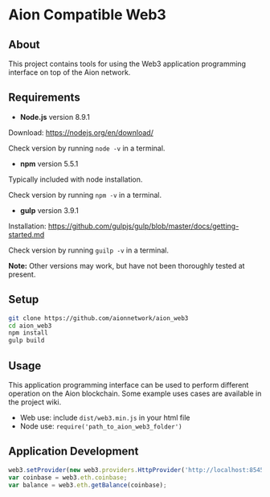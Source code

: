 # Aion Compatible Web3 

## About
This project contains tools for using the Web3 application programming interface on top of the Aion network.

## Requirements

* **Node.js** version 8.9.1

Download: https://nodejs.org/en/download/

Check version by running `node -v` in a terminal.

* **npm**  version 5.5.1

Typically included with node installation.

Check version by running `npm -v` in a terminal.

* **gulp** version 3.9.1

Installation: https://github.com/gulpjs/gulp/blob/master/docs/getting-started.md

Check version by running `guilp -v` in a terminal.

**Note:** Other versions may work, but have not been thoroughly tested at present.

## Setup

```bash
git clone https://github.com/aionnetwork/aion_web3
cd aion_web3
npm install
gulp build
```

## Usage
This application programming interface can be used to perform different operation on the Aion blockchain.
Some example uses cases are available in the project wiki.

* Web use: include `dist/web3.min.js` in your html file
* Node use: `require('path_to_aion_web3_folder')`

## Application Development
```js
web3.setProvider(new web3.providers.HttpProvider('http://localhost:8545'));
var coinbase = web3.eth.coinbase;
var balance = web3.eth.getBalance(coinbase);
```

